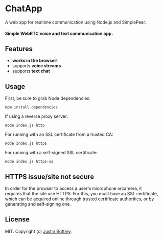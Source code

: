 # ChatApp
A web app for realtime communication using Node.js and SimplePeer.

#### Simple WebRTC voice and text communication app.

## Features
- **works in the browser!**
- supports **voice streams**
- supports **text chat**

## Usage
First, be sure to grab Node dependencies:
```
npm install dependencies
```

If using a reverse proxy server:
```
node index.js http
```

For running with an SSL certificate from a trusted CA:
```
node index.js https
```

For running with a self-signed SSL certificate:
```
node index.js https-ss
```

## HTTPS issue/site not secure 
In order for the browser to access a user's microphone orcamera, it requires that the site use HTTPS. For this, you must have an SSL certificate, which can be acquired online through trusted certificate authorities, or by generating and self-signing one.

## License

MIT. Copyright (c) [Justin Buttrey](http://jbuttrey.com).
